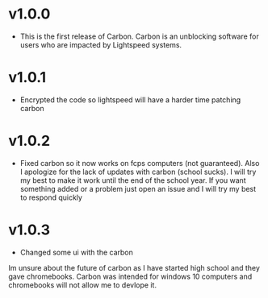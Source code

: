 # v1.0.0

- This is the first release of Carbon. Carbon is an unblocking software for users who are impacted by Lightspeed systems.

# v1.0.1

- Encrypted the code so lightspeed will have a harder time patching carbon

# v1.0.2

- Fixed carbon so it now works on fcps computers (not guaranteed). Also I apologize for the lack of updates with carbon (school sucks). I will try my best to make it work until the end of the school year. If you want something added or a problem just open an issue and I will try my best to respond quickly

# v1.0.3

- Changed some ui with the carbon

Im unsure about the future of carbon as I have started high school and they gave chromebooks. Carbon was intended for windows 10 computers and chromebooks will not allow me to devlope it.
